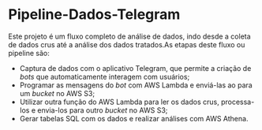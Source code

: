 # Pipeline-Dados-Telegram
Este projeto é um fluxo completo de análise de dados, indo desde a coleta de dados crus até a análise dos dados tratados.As etapas deste fluxo ou pipeline são: 

 - Captura de dados com o aplicativo Telegram, que permite a criação de *bots* que automaticamente interagem com usuários;
 - Programar as mensagens do *bot* com AWS Lambda e enviá-las ao para um *bucket* no AWS S3;
 - Utilizar outra função do AWS Lambda para ler os dados crus, processa-los e envia-los para outro *bucket* no AWS S3;
 - Gerar tabelas SQL com os dados e realizar análises com AWS Athena.

